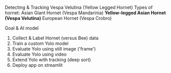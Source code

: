 Detecting & Tracking Vespa Velutina (Yellow Legged Hornet)
Types of hornet:
Asian Giant Hornet (Vespa Mandarinia)
**Yellow-legged Asian Hornet (Vespa Velutina)**
European Hornet (Vespa Crobro)

Goal & AI model
1. Collect & Label Hornet (versus Bee) data
2. Train a custom Yolo model
3. Evaluate Yolo using still image ('frame')
4. Evaluate Yolo using video
5. Extend Yolo with tracking (deep sort)
6. Deploy app on streamlit
   
